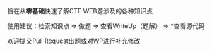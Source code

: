 旨在从**零基础**快速了解CTF WEB题涉及的各种知识点

使用建议：检索知识点 => 做题 => 查看WriteUp（题解） => *查看源代码

欢迎提交Pull Request出题或对WP进行补充修改
